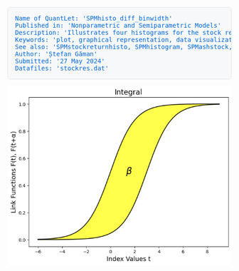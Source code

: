 
<pre style="background-color: #f6f8fa; border: 1px solid #e1e4e8; border-radius: 6px; padding: 16px; color: #0366d6; font-family: monospace;">
Name of QuantLet: 'SPMhisto_diff_binwidth'
Published in: 'Nonparametric and Semiparametric Models'
Description: 'Illustrates four histograms for the stock returns data with different bin-widths .'
Keywords: 'plot, graphical representation, data visualization, histogram, financial, returns, asset'
See also: 'SPMstockreturnhisto, SPMhistogram, SPMashstock, SPMbuffahisto, SPMHistoConstruct,SPMhistobias2'
Author: 'Ștefan Găman'
Submitted: '27 May 2024'
Datafiles: 'stockres.dat'
</pre>
![Histogram](https://raw.githubusercontent.com/StefanGam/test-repo/main/Example2/QID-2707-SPMintegralestimator.png?token=BE4CI74VRELBAYBFKAQJVXLHFWXUQ)

